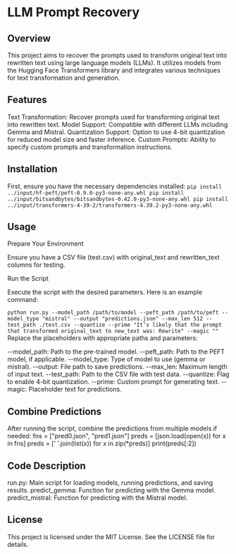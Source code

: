 # LLM Prompt Recovery
## Overview
This project aims to recover the prompts used to transform original text into rewritten text using large language models (LLMs). It utilizes models from the Hugging Face Transformers library and integrates various techniques for text transformation and generation.

## Features
Text Transformation: Recover prompts used for transforming original text into rewritten text.
Model Support: Compatible with different LLMs including Gemma and Mistral.
Quantization Support: Option to use 4-bit quantization for reduced model size and faster inference.
Custom Prompts: Ability to specify custom prompts and transformation instructions.

## Installation
First, ensure you have the necessary dependencies installed:
`
pip install ../input/hf-peft/peft-0.9.0-py3-none-any.whl
pip install ../input/bitsandbytes/bitsandbytes-0.42.0-py3-none-any.whl
pip install ../input/transformers-4-39-2/transformers-4.39.2-py3-none-any.whl
`
## Usage
Prepare Your Environment

Ensure you have a CSV file (test.csv) with original_text and rewritten_text columns for testing.

Run the Script

Execute the script with the desired parameters. Here is an example command:

`
python run.py --model_path /path/to/model --peft_path /path/to/peft --model_type "mistral" --output "predictions.json" --max_len 512 --test_path ./test.csv --quantize --prime "It's likely that the prompt that transformed original_text to new_text was: Rewrite" --magic ""
`
Replace the placeholders with appropriate paths and parameters:

--model_path: Path to the pre-trained model.
--peft_path: Path to the PEFT model, if applicable.
--model_type: Type of model to use (gemma or mistral).
--output: File path to save predictions.
--max_len: Maximum length of input text.
--test_path: Path to the CSV file with test data.
--quantize: Flag to enable 4-bit quantization.
--prime: Custom prompt for generating text.
--magic: Placeholder text for predictions.


## Combine Predictions

After running the script, combine the predictions from multiple models if needed:
fns = ["pred0.json", "pred1.json"]
preds = [json.load(open(x)) for x in fns]
preds = [' '.join(list(x)) for x in zip(*preds)]
print(preds[:2])

## Code Description
run.py: Main script for loading models, running predictions, and saving results.
predict_gemma: Function for predicting with the Gemma model.
predict_mistral: Function for predicting with the Mistral model.


## License
This project is licensed under the MIT License. See the LICENSE file for details.
